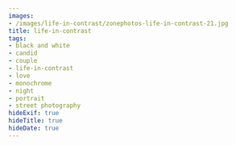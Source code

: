 ```yaml
---
images:
- /images/life-in-contrast/zonephotos-life-in-contrast-21.jpg
title: life-in-contrast
tags:
- black and white
- candid
- couple
- life-in-contrast
- love
- monochrome
- night
- portrait
- street photography
hideExif: true
hideTitle: true
hideDate: true
---
```

